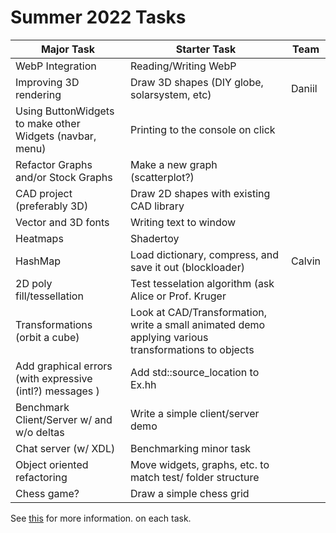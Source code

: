 # Summer 2022 Tasks

| Major Task                                               | Starter Task                                                                                        | Team   |
| -------------------------------------------------------- | --------------------------------------------------------------------------------------------------- | ------ |
| WebP Integration                                         | Reading/Writing WebP                                                                                |        | Shiya
| Improving 3D rendering                                   | Draw 3D shapes (DIY globe, solarsystem, etc)                                                        |      Daniil  |
| Using ButtonWidgets to make other Widgets (navbar, menu) | Printing to the console on click                                                                    |        |
| Refactor Graphs and/or Stock Graphs                      | Make a new graph (scatterplot?)                                                                     |        |
| CAD project (preferably 3D)                              | Draw 2D shapes with existing CAD library                                                            |        |
| Vector and 3D fonts                                      | Writing text to window                                                                              |        |
| Heatmaps                                                 | Shadertoy                                                                                           |        |
| HashMap                                                  | Load dictionary, compress, and save it out (blockloader)                                            | Calvin |
| 2D poly fill/tessellation                                | Test tesselation algorithm (ask Alice or Prof. Kruger                                               |        |
| Transformations (orbit a cube)                           | Look at CAD/Transformation, write a small animated demo applying various transformations to objects |        |
| Add graphical errors (with expressive (intl?) messages ) | Add std::source_location to Ex.hh                                                                   |        |
| Benchmark Client/Server w/ and w/o deltas                | Write a simple client/server demo                                                                   |        |
| Chat server (w/ XDL)                                     | Benchmarking minor task                                                                             |        |
| Object oriented refactoring                              | Move widgets, graphs, etc. to match test/ folder structure                                          |        |
| Chess game?                                              | Draw a simple chess grid                                                                            |        |

See [this](../TODO.md#todo) for more information. on each task.
